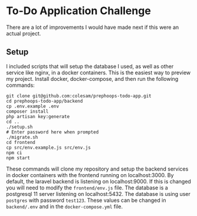 # To-Do Application Challenge

There are a lot of improvements I would have made next if this were an actual project.

## Setup

I included scripts that will setup the database I used, as well as other service like nginx, in a docker containers. This is the easiest way to preview my project. Install docker, docker-compose, and then run the following commands:

```
git clone git@github.com:colesam/prephoops-todo-app.git
cd prephoops-todo-app/backend
cp .env.example .env
composer install
php artisan key:generate
cd ..
./setup.sh
# Enter password here when prompted
./migrate.sh
cd frontend
cp src/env.example.js src/env.js
npm ci
npm start
```

These commands will clone my repository and setup the backend services in docker containers with the frontend running on localhost:3000. By default, the laravel backend is listening on localhost:9000. If this is changed you will need to modify the `frontend/env.js` file. The database is a postgresql 11 server listening on localhost:5432. The database is using user `postgres` with password `test123`. These values can be changed in `backend/.env` and in the `docker-compose.yml` file.
